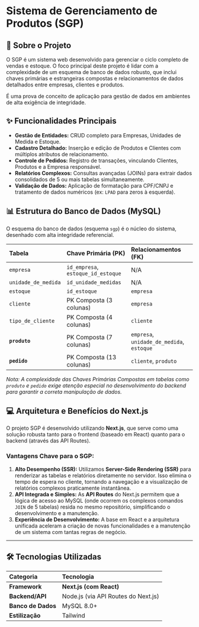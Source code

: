 # Sistema de Gerenciamento de Produtos (SGP)

## 🎯 Sobre o Projeto

O SGP é um sistema web desenvolvido para gerenciar o ciclo completo de vendas e estoque. O foco principal deste projeto é lidar com a complexidade de um esquema de banco de dados robusto, que inclui chaves primárias e estrangeiras compostas e relacionamentos de dados detalhados entre empresas, clientes e produtos.

É uma prova de conceito de aplicação para gestão de dados em ambientes de alta exigência de integridade.

## ✨ Funcionalidades Principais

* **Gestão de Entidades:** CRUD completo para Empresas, Unidades de Medida e Estoque.
* **Cadastro Detalhado:** Inserção e edição de Produtos e Clientes com múltiplos atributos de relacionamento.
* **Controle de Pedidos:** Registro de transações, vinculando Clientes, Produtos e a Empresa responsável.
* **Relatórios Complexos:** Consultas avançadas (JOINs) para extrair dados consolidados de 5 ou mais tabelas simultaneamente.
* **Validação de Dados:** Aplicação de formatação para CPF/CNPJ e tratamento de dados numéricos (ex: `LPAD` para zeros à esquerda).

## 📊 Estrutura do Banco de Dados (MySQL)

O esquema do banco de dados (esquema `sgp`) é o núcleo do sistema, desenhado com alta integridade referencial.

| Tabela | Chave Primária (PK) | Relacionamentos (FK) |
| :--- | :--- | :--- |
| `empresa` | `id_empresa`, `estoque_id_estoque` | N/A |
| `unidade_de_medida` | `id_unidade_medidas` | N/A |
| `estoque` | `id_estoque` | `empresa` |
| `cliente` | PK Composta (3 colunas) | `empresa` |
| `tipo_de_cliente` | PK Composta (4 colunas) | `cliente` |
| **`produto`** | PK Composta (7 colunas) | `empresa`, `unidade_de_medida`, `estoque` |
| **`pedido`** | PK Composta (13 colunas) | `cliente`, `produto` |

*Nota: A complexidade das Chaves Primárias Compostas em tabelas como `produto` e `pedido` exige atenção especial no desenvolvimento do backend para garantir a correta manipulação de dados.*

## 💻 Arquitetura e Benefícios do Next.js

O projeto SGP é desenvolvido utilizando **Next.js**, que serve como uma solução robusta tanto para o frontend (baseado em React) quanto para o backend (através das API Routes).

### Vantagens Chave para o SGP:

1.  **Alto Desempenho (SSR):** Utilizamos **Server-Side Rendering (SSR)** para renderizar as tabelas e relatórios diretamente no servidor. Isso elimina o tempo de espera no cliente, tornando a navegação e a visualização de relatórios complexos praticamente instantânea.
2.  **API Integrada e Simples:** As **API Routes** do Next.js permitem que a lógica de acesso ao MySQL (onde ocorrem os complexos comandos `JOIN` de 5 tabelas) resida no mesmo repositório, simplificando o desenvolvimento e a manutenção.
3.  **Experiência de Desenvolvimento:** A base em React e a arquitetura unificada aceleram a criação de novas funcionalidades e a manutenção de um sistema com tantas regras de negócio.

---

## 🛠️ Tecnologias Utilizadas 

| Categoria | Tecnologia |
| :--- | :--- |
| **Framework** | **Next.js (com React)** |
| **Backend/API** | Node.js (via API Routes do Next.js) |
| **Banco de Dados** | MySQL 8.0+ |
| **Estilização** | Tailwind |
